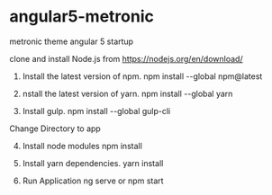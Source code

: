 # angular5-metronic
metronic theme angular 5 startup

clone and install Node.js from https://nodejs.org/en/download/

1) Install the latest version of npm. 
  npm install --global npm@latest
  
2) nstall the latest version of yarn. 
  npm install --global yarn

3) Install gulp. 
  npm install --global gulp-cli
  
  Change Directory to app
  
4) Install node modules
    npm install
    
5) Install yarn dependencies.
  yarn install 
  
6) Run Application 
   ng serve or npm start


